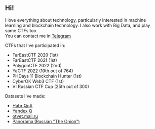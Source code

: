 ## Hi!
I love everything about technology, particularly interested in machine learning and blockchain technology. I also work with Big Data, and play some CTFs too.  
You can contact me in [Telegram](https://t.me/dno5iq)

CTFs that I've participated in:
- FarEastCTF 2020 (1st)
- FarEastCTF 2021 (1st)
- PolygonCTF 2022 (2nd)
- YaCTF 2022 (10th out of 764)
- PHDays 11 Blockchain Hunter (1st)
- CyberOK Web3 CTF (1st)
- VI Russian CTF Cup (25th out of 300)

Datasets I've made:
- [Habr QnA](https://huggingface.co/datasets/its5Q/habr_qna)
- [Yandex Q](https://github.com/its5Q/yandex-q)
- [otvet.mail.ru](https://www.kaggle.com/datasets/atleast6characterss/otvetmailru-full)
- [Panorama (Russian "The Onion")](https://huggingface.co/datasets/its5Q/panorama)
